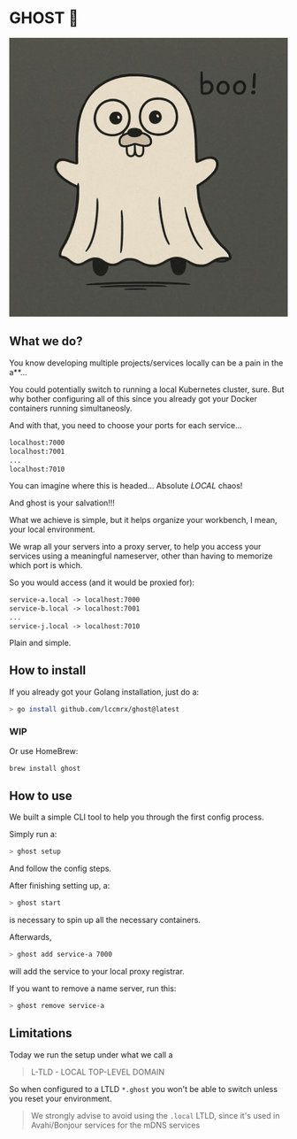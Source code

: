 # GHOST 👻

<p align="center">
    <img src="docs/images/ghost.png" alt="drawing" width="600"/>
</p>

## What we do?
You know developing multiple projects/services locally can be a pain in the a**...

You could potentially switch to running a local Kubernetes cluster, sure.
But why bother configuring all of this since you already got your Docker containers running simultaneosly.

And with that, you need to choose your ports for each service...
```
localhost:7000
localhost:7001
...
localhost:7010
```

You can imagine where this is headed... Absolute *LOCAL* chaos!

And ghost is your salvation!!!

What we achieve is simple, but it helps organize your workbench, I mean, your local environment.

We wrap all your servers into a proxy server, to help you access your services using a meaningful nameserver, other than having to memorize which port is which.

So you would access (and it would be proxied for):

```
service-a.local -> localhost:7000
service-b.local -> localhost:7001
...
service-j.local -> localhost:7010
```

Plain and simple.

## How to install

If you already got your Golang installation, just do a:
```bash
> go install github.com/lccmrx/ghost@latest
```

### WIP
Or use HomeBrew:
```bash
brew install ghost
```

## How to use

We built a simple CLI tool to help you through the first config process.

Simply run a:
```bash
> ghost setup
```
And follow the config steps.

After finishing setting up, a:
```bash
> ghost start
```
is necessary to spin up all the necessary containers.

Afterwards,
```bash
> ghost add service-a 7000
```
will add the service to your local proxy registrar.

If you want to remove a name server, run this:
```bash
> ghost remove service-a
```

## Limitations

Today we run the setup under what we call a
> L-TLD - LOCAL TOP-LEVEL DOMAIN

So when configured to a LTLD `*.ghost` you won't be able to switch unless you reset your environment.

> We strongly advise to avoid using the `.local` LTLD, 
> since it's used in Avahi/Bonjour services for the mDNS services
